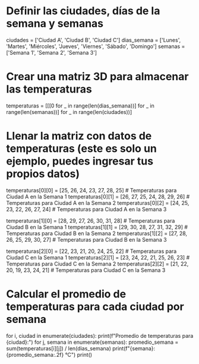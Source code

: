 # Definir las ciudades, días de la semana y semanas
ciudades = ['Ciudad A', 'Ciudad B', 'Ciudad C']
dias_semana = ['Lunes', 'Martes', 'Miércoles', 'Jueves', 'Viernes', 'Sábado', 'Domingo']
semanas = ['Semana 1', 'Semana 2', 'Semana 3']

# Crear una matriz 3D para almacenar las temperaturas
temperaturas = [[[0 for _ in range(len(dias_semana))] for _ in range(len(semanas))] for _ in range(len(ciudades))]

# Llenar la matriz con datos de temperaturas (este es solo un ejemplo, puedes ingresar tus propios datos)
temperaturas[0][0] = [25, 26, 24, 23, 27, 28, 25]  # Temperaturas para Ciudad A en la Semana 1
temperaturas[0][1] = [26, 27, 25, 24, 28, 29, 26]  # Temperaturas para Ciudad A en la Semana 2
temperaturas[0][2] = [24, 25, 23, 22, 26, 27, 24]  # Temperaturas para Ciudad A en la Semana 3

temperaturas[1][0] = [28, 29, 27, 26, 30, 31, 28]  # Temperaturas para Ciudad B en la Semana 1
temperaturas[1][1] = [29, 30, 28, 27, 31, 32, 29]  # Temperaturas para Ciudad B en la Semana 2
temperaturas[1][2] = [27, 28, 26, 25, 29, 30, 27]  # Temperaturas para Ciudad B en la Semana 3

temperaturas[2][0] = [22, 23, 21, 20, 24, 25, 22]  # Temperaturas para Ciudad C en la Semana 1
temperaturas[2][1] = [23, 24, 22, 21, 25, 26, 23]  # Temperaturas para Ciudad C en la Semana 2
temperaturas[2][2] = [21, 22, 20, 19, 23, 24, 21]  # Temperaturas para Ciudad C en la Semana 3

# Calcular el promedio de temperaturas para cada ciudad por semana
for i, ciudad in enumerate(ciudades):
    print(f"Promedio de temperaturas para {ciudad}:")
    for j, semana in enumerate(semanas):
        promedio_semana = sum(temperaturas[i][j]) / len(dias_semana)
        print(f"{semana}: {promedio_semana:.2f} °C")
    print()
